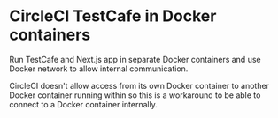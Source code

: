 # CircleCI TestCafe in Docker containers

Run TestCafe and Next.js app in separate Docker containers and use Docker network
to allow internal communication.
 
CircleCI doesn't allow access from its own Docker container to another Docker
container running within so this is a workaround to be able to connect to a
Docker container internally.  

